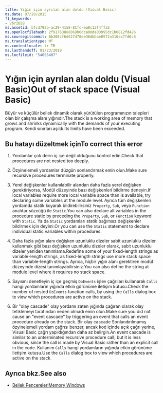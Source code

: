```yaml
---
title: Yığın için ayrılan alan doldu (Visual Basic)
ms.date: 07/20/2015
f1_keywords:
- vbrID28
ms.assetid: bfcd792b-ac29-4158-81fc-ea0c13f4ffa2
ms.openlocfilehash: 2f91763888069b6dca90da03995dc1b6812fd426
ms.sourcegitcommit: 6b308cf6d627d78ee36dbbae8972a310ac7fd6c8
ms.translationtype: MT
ms.contentlocale: tr-TR
ms.lasthandoff: 01/23/2019
ms.locfileid: "54655497"
---
```

# <a name="out-of-stack-space-visual-basic"></a><span data-ttu-id="33f4a-102">Yığın için ayrılan alan doldu (Visual Basic)</span><span class="sxs-lookup"><span data-stu-id="33f4a-102">Out of stack space (Visual Basic)</span></span>
<span data-ttu-id="33f4a-103">Büyür ve küçülür bellek dinamik olarak yürütülen programınızın talepleri olan bir çalışma alanı yığınıdır.</span><span class="sxs-lookup"><span data-stu-id="33f4a-103">The stack is a working area of memory that grows and shrinks dynamically with the demands of your executing program.</span></span> <span data-ttu-id="33f4a-104">Kendi sınırları aşıldı.</span><span class="sxs-lookup"><span data-stu-id="33f4a-104">Its limits have been exceeded.</span></span>  
  
## <a name="to-correct-this-error"></a><span data-ttu-id="33f4a-105">Bu hatayı düzeltmek için</span><span class="sxs-lookup"><span data-stu-id="33f4a-105">To correct this error</span></span>  
  
1.  <span data-ttu-id="33f4a-106">Yordamlar çok derin iç içe değil olduğunu kontrol edin.</span><span class="sxs-lookup"><span data-stu-id="33f4a-106">Check that procedures are not nested too deeply.</span></span>  
  
2.  <span data-ttu-id="33f4a-107">Özyinelemeli yordamlar düzgün sonlandırmak emin olun.</span><span class="sxs-lookup"><span data-stu-id="33f4a-107">Make sure recursive procedures terminate properly.</span></span>  
  
3.  <span data-ttu-id="33f4a-108">Yerel değişkenler kullanılabilir alandan daha fazla yerel değişken gerektiriyorsa, Modül düzeyinde bazı değişkenleri bildirme deneyin.</span><span class="sxs-lookup"><span data-stu-id="33f4a-108">If local variables require more local variable space than is available, try declaring some variables at the module level.</span></span> <span data-ttu-id="33f4a-109">Ayrıca tüm değişkenleri yordamda statik koyarak bildirebilirsiniz `Property`, `Sub`, veya `Function` anahtar sözcüğü ile `Static`.</span><span class="sxs-lookup"><span data-stu-id="33f4a-109">You can also declare all variables in the procedure static by preceding the `Property`, `Sub`, or `Function` keyword with `Static`.</span></span> <span data-ttu-id="33f4a-110">Ya da `Static` yordamları statik bağımsız değişkenler bildirmek için deyimi.</span><span class="sxs-lookup"><span data-stu-id="33f4a-110">Or you can use the `Static` statement to declare individual static variables within procedures.</span></span>  
  
4.  <span data-ttu-id="33f4a-111">Daha fazla yığın alanı değişken uzunluklu dizeler sabit uzunluklu dizeler kullanmak gibi bazı değişken uzunluklu dizeler olarak, sabit uzunluklu dizeler yeniden tanımlama.</span><span class="sxs-lookup"><span data-stu-id="33f4a-111">Redefine some of your fixed-length strings as variable-length strings, as fixed-length strings use more stack space than variable-length strings.</span></span> <span data-ttu-id="33f4a-112">Ayrıca, hiçbir yığın alanı gerektiren modül düzeyinde dizesi tanımlayabilirsiniz.</span><span class="sxs-lookup"><span data-stu-id="33f4a-112">You can also define the string at module level where it requires no stack space.</span></span>  
  
5.  <span data-ttu-id="33f4a-113">Sayısını denetleyin iç içe geçmiş `DoEvents` işlev çağrıları kullanarak `Calls` hangi yordamların yığında etkin görünüme iletişim kutusu.</span><span class="sxs-lookup"><span data-stu-id="33f4a-113">Check the number of nested `DoEvents` function calls, by using the `Calls` dialog box to view which procedures are active on the stack.</span></span>  
  
6.  <span data-ttu-id="33f4a-114">Bir "olay cascade" olay yordamı zaten yığında çağıran olarak olay tetiklemeyi tarafından neden olmadı emin olun.</span><span class="sxs-lookup"><span data-stu-id="33f4a-114">Make sure you did not cause an "event cascade" by triggering an event that calls an event procedure already on the stack.</span></span> <span data-ttu-id="33f4a-115">Bir olay cascade Sonlandırılmamış özyinelemeli yordam çağrısı benzer, ancak kod içinde açık çağrı yerine, Visual Basic çağrı yapıldığından daha az belirgin.</span><span class="sxs-lookup"><span data-stu-id="33f4a-115">An event cascade is similar to an unterminated recursive procedure call, but it is less obvious, since the call is made by Visual Basic rather than an explicit call in the code.</span></span> <span data-ttu-id="33f4a-116">Kullanım `Calls` hangi yordamların yığında etkin görünüme iletişim kutusu.</span><span class="sxs-lookup"><span data-stu-id="33f4a-116">Use the `Calls` dialog box to view which procedures are active on the stack.</span></span>  
  
## <a name="see-also"></a><span data-ttu-id="33f4a-117">Ayrıca bkz.</span><span class="sxs-lookup"><span data-stu-id="33f4a-117">See also</span></span>
- [<span data-ttu-id="33f4a-118">Bellek Pencereleri</span><span class="sxs-lookup"><span data-stu-id="33f4a-118">Memory Windows</span></span>](/visualstudio/debugger/memory-windows)
